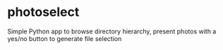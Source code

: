 # photoselect
Simple Python app to browse directory hierarchy, present photos with a yes/no button to generate file selection
